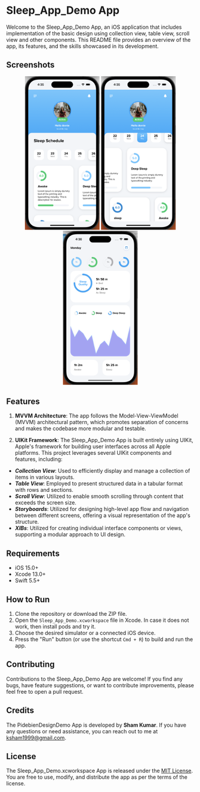 # Sleep_App_Demo App

Welcome to the Sleep_App_Demo App, an iOS application that includes implementation of the basic design using collection view, table view, scroll view and other components. This README file provides an overview of the app, its features, and the skills showcased in its development.

## Screenshots

<p align="center">
  <img src="Media/1.png" width="200">
  <img src="Media/2.png" width="200">
  <img src="Media/3.png" width="200">
</p>

## Features

1. **MVVM Architecture**: The app follows the Model-View-ViewModel (MVVM) architectural pattern, which promotes separation of concerns and makes the codebase more modular and testable.

2. **UIKit Framework**: The Sleep_App_Demo App is built entirely using UIKit, Apple's framework for building user interfaces across all Apple platforms. This project leverages several UIKit components and features, including:
- ***Collection View***: Used to efficiently display and manage a collection of items in various layouts.
- ***Table View***: Employed to present structured data in a tabular format with rows and sections.
- ***Scroll View***: Utilized to enable smooth scrolling through content that exceeds the screen size.
- ***Storyboards***: Utilized for designing high-level app flow and navigation between different screens, offering a visual representation of the app's structure.
- ***XIBs***: Utilized for creating individual interface components or views, supporting a modular approach to UI design.

## Requirements

- iOS 15.0+
- Xcode 13.0+
- Swift 5.5+

## How to Run

1. Clone the repository or download the ZIP file.
2. Open the `Sleep_App_Demo.xcworkspace` file in Xcode. In case it does not work, then install pods and try it. 
3. Choose the desired simulator or a connected iOS device.
4. Press the "Run" button (or use the shortcut `Cmd + R`) to build and run the app.

## Contributing

Contributions to the Sleep_App_Demo App are welcome! If you find any bugs, have feature suggestions, or want to contribute improvements, please feel free to open a pull request.

## Credits

The PidebienDesignDemo App is developed by **Sham Kumar**. If you have any questions or need assistance, you can reach out to me at ksham1999@gmail.com.

## License

The Sleep_App_Demo.xcworkspace App is released under the [MIT License](LICENSE). You are free to use, modify, and distribute the app as per the terms of the license.
